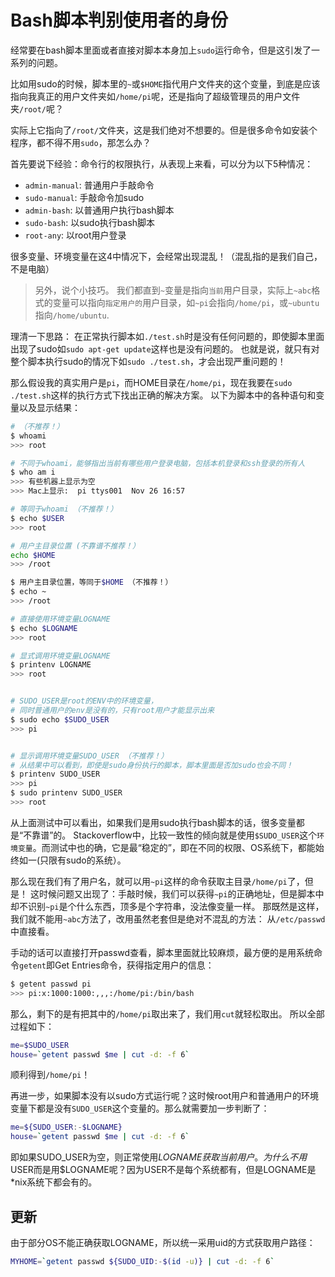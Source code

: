 # Bash脚本判别使用者的身份

经常要在bash脚本里面或者直接对脚本本身加上`sudo`运行命令，但是这引发了一系列的问题。

比如用sudo的时候，脚本里的`~`或`$HOME`指代用户文件夹的这个变量，到底是应该指向我真正的用户文件夹如`/home/pi`呢，还是指向了超级管理员的用户文件夹`/root/`呢？

实际上它指向了`/root/`文件夹，这是我们绝对不想要的。但是很多命令如安装个程序，都不得不用`sudo`，那怎么办？

首先要说下经验：命令行的权限执行，从表现上来看，可以分为以下5种情况：
- `admin-manual`: 普通用户手敲命令
- `sudo-manual`: 手敲命令加sudo
- `admin-bash`: 以普通用户执行bash脚本
- `sudo-bash`: 以sudo执行bash脚本
- `root-any`: 以root用户登录

很多变量、环境变量在这4中情况下，会经常出现混乱！（混乱指的是我们自己，不是电脑）

> 另外，说个小技巧。
我们都直到`~`变量是指向`当前`用户目录，实际上`~abc`格式的变量可以指向`指定用户的`用户目录，如`~pi`会指向`/home/pi`，或`~ubuntu`指向`/home/ubuntu`.

理清一下思路：
在正常执行脚本如`./test.sh`时是没有任何问题的，即使脚本里面出现了sudo如`sudo apt-get update`这样也是没有问题的。
也就是说，就只有对整个脚本执行sudo的情况下如`sudo ./test.sh`，才会出现严重问题的！

那么假设我的真实用户是`pi`，而HOME目录在`/home/pi`，现在我要在`sudo ./test.sh`这样的执行方式下找出正确的解决方案。
以下为脚本中的各种语句和变量以及显示结果：
```sh
# （不推荐！）
$ whoami
>>> root

# 不同于whoami，能够指出当前有哪些用户登录电脑，包括本机登录和ssh登录的所有人
$ who am i
>>> 有些机器上显示为空
>>> Mac上显示:  pi ttys001  Nov 26 16:57

# 等同于whoami （不推荐！）
$ echo $USER
>>> root

# 用户主目录位置 (不靠谱不推荐！）
echo $HOME
>>> /root

$ 用户主目录位置，等同于$HOME （不推荐！）
$ echo ~
>>> /root

# 直接使用环境变量LOGNAME
$ echo $LOGNAME
>>> root

# 显式调用环境变量LOGNAME 
$ printenv LOGNAME
>>> root


# SUDO_USER是root的ENV中的环境变量，
# 同时普通用户的env是没有的，只有root用户才能显示出来
$ sudo echo $SUDO_USER
>>> pi


# 显示调用环境变量SUDO_USER （不推荐！）
# 从结果中可以看到，即使是sudo身份执行的脚本，脚本里面是否加sudo也会不同！
$ printenv SUDO_USER
>>> pi
$ sudo printenv SUDO_USER
>>> root
```

从上面测试中可以看出，如果我们是用sudo执行bash脚本的话，很多变量都是“不靠谱”的。
Stackoverflow中，比较一致性的倾向就是使用`$SUDO_USER`这个`环境变量`。而测试中也的确，它是最“稳定的”，即在不同的权限、OS系统下，都能始终如一(只限有sudo的系统）。

那么现在我们有了用户名，就可以用`~pi`这样的命令获取主目录`/home/pi`了，但是！
这时候问题又出现了：手敲时候，我们可以获得`~pi`的正确地址，但是脚本中却不识别`~pi`是个什么东西，顶多是个字符串，没法像变量一样。
那既然是这样，我们就不能用`~abc`方法了，改用虽然老套但是绝对不混乱的方法：
从`/etc/passwd`中直接看。

手动的话可以直接打开passwd查看，脚本里面就比较麻烦，最方便的是用系统命令`getent`即Get Entries命令，获得指定用户的信息：
```sh
$ getent passwd pi
>>> pi:x:1000:1000:,,,:/home/pi:/bin/bash
```

那么，剩下的是有把其中的`/home/pi`取出来了，我们用`cut`就轻松取出。
所以全部过程如下：
```sh
me=$SUDO_USER
house=`getent passwd $me | cut -d: -f 6`
```
顺利得到`/home/pi`！


再进一步，如果脚本没有以sudo方式运行呢？这时候root用户和普通用户的环境变量下都是没有`SUDO_USER`这个变量的。那么就需要加一步判断了：
```sh
me=${SUDO_USER:-$LOGNAME}
house=`getent passwd $me | cut -d: -f 6`
```
即如果SUDO_USER为空，则正常使用$LOGNAME获取当前用户。为什么不用$USER而是用$LOGNAME呢？因为USER不是每个系统都有，但是LOGNAME是*nix系统下都会有的。



## 更新

由于部分OS不能正确获取LOGNAME，所以统一采用uid的方式获取用户路径：

```sh
MYHOME=`getent passwd ${SUDO_UID:-$(id -u)} | cut -d: -f 6`
```